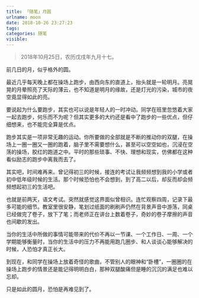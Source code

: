 ```yaml
---
title: 「随笔」月圆
urlname: moon
date: 2018-10-26 23:27:23
tags:
categories: 随笔
visible:
---
```


> 2018年10月25日，农历戊戌年九月十七。

<!-- more -->

前几日的月，似乎格外的圆。

最近几乎每天晚上都在操场上跑步，由西向东的直道上，抬头就是一轮明月。亮晃晃的月晕照亮了天际的薄云，也不知道是明月的缘故，还是灯光的污染，城市的夜空竟显得如此的亮。

要说起为什么要跑步，其实也可以说是年轻人的一时冲动。同学在班里忽悠着大家一起去跑步，何乐而不为呢？但其实更多的大约还是看中了跑步的一些优点，但仔细想来，也不能完全算是优点。

跑步其实是一项非常无趣的运动。你所要做的全部就是不断的推动你的双腿，在操场上一圈一圈又一圈的跑着，脑子里不需要想什么，甚至可以空空如也，沉浸在空荡的操场，胶红的跑道之中。平时的那些琐事、不快、理想和现实，仿佛都在这种看似励志的跑步中离我而去了。

其实吧，时间难再来。曾记得初三的时候，接连的考试让我频频想到我的小学或者初中低年级时候的生活。那个时候恐怕也不会想到，到了高二以后，却反而却会频频想起初三的生活吧。

也就是前两天，语文考试。突然就感觉这界面似曾相识。连忙观察四周，记录下最多可能的细节。教室里很安静，笔划过纸面的刷刷声仍然在背景声音中游荡，同桌已经做完了卷子，放下了笔；而老师正在讲台上数着卷子，奇妙的卷子摩擦的声音也间歇的发出。

当你的生活中所做的事情可能带来的代价不再以一节课、一个工作日、一周、一个学期能够衡量时，当你的生活中的压力不再能用跑几圈步、和人谈谈心能够解决的时候，人恐怕才真正长大。

到现在，和同学在操场上放着奇怪的歌曲，不管别人的眼神和“卧槽”，一圈圈的在操场上跑步的情景还是能记得明明白白，那种双腿酸痛但是睡的沉沉的满足也难以忘却。

只是如此的圆月，恐怕是再难见到了。

